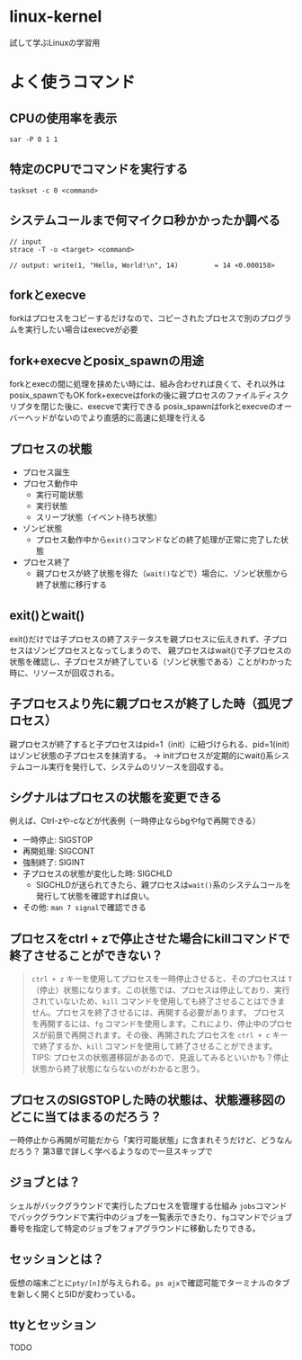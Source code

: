 # linux-kernel
試して学ぶLinuxの学習用

# よく使うコマンド

## CPUの使用率を表示
```
sar -P 0 1 1
```

## 特定のCPUでコマンドを実行する
```
taskset -c 0 <command>
```

## システムコールまで何マイクロ秒かかったか調べる
```
// input
strace -T -o <target> <command>

// output: write(1, "Hello, World!\n", 14)         = 14 <0.000158>
```

## forkとexecve
forkはプロセスをコピーするだけなので、コピーされたプロセスで別のプログラムを実行したい場合はexecveが必要

## fork+execveとposix_spawnの用途
forkとexecの間に処理を挟めたい時には、組み合わせれば良くて、それ以外はposix_spawnでもOK
fork+execveはforkの後に親プロセスのファイルディスクリプタを閉じた後に、execveで実行できる
posix_spawnはforkとexecveのオーバーヘッドがないのでより直感的に高速に処理を行える

## プロセスの状態
- プロセス誕生
- プロセス動作中
    - 実行可能状態
    - 実行状態
    - スリープ状態（イベント待ち状態）
- ゾンビ状態
    - プロセス動作中から`exit()`コマンドなどの終了処理が正常に完了した状態
- プロセス終了
    - 親プロセスが終了状態を得た（`wait()`などで）場合に、ゾンビ状態から終了状態に移行する

## exit()とwait()
exit()だけでは子プロセスの終了ステータスを親プロセスに伝えきれず、子プロセスはゾンビプロセスとなってしまうので、
親プロセスはwait()で子プロセスの状態を確認し、子プロセスが終了している（ゾンビ状態である）ことがわかった時に、リソースが回収される。

## 子プロセスより先に親プロセスが終了した時（孤児プロセス）
親プロセスが終了すると子プロセスはpid=1（init）に紐づけられる、pid=1(init)はゾンビ状態の子プロセスを抹消する。
→ initプロセスが定期的にwait()系システムコール実行を発行して、システムのリソースを回収する。

## シグナルはプロセスの状態を変更できる
例えば、Ctrl-zや-cなどが代表例（一時停止ならbgやfgで再開できる）
- 一時停止: SIGSTOP
- 再開処理: SIGCONT
- 強制終了: SIGINT
- 子プロセスの状態が変化した時: SIGCHLD
    - SIGCHLDが送られてきたら、親プロセスは`wait()`系のシステムコールを発行して状態を確認すれば良い。
- その他: `man 7 signal`で確認できる

## プロセスをctrl + zで停止させた場合にkillコマンドで終了させることができない？
> `ctrl + z` キーを使用してプロセスを一時停止させると、そのプロセスは `T`（停止）状態になります。この状態では、プロセスは停止しており、実行されていないため、`kill` コマンドを使用しても終了させることはできません。プロセスを終了させるには、再開する必要があります。
> プロセスを再開するには、`fg` コマンドを使用します。これにより、停止中のプロセスが前景で再開されます。その後、再開されたプロセスを `ctrl + c` キーで終了するか、`kill` コマンドを使用して終了させることができます。
TIPS: プロセスの状態遷移図があるので、見返してみるといいかも？停止状態から終了状態にならないのがわかると思う。

## プロセスのSIGSTOPした時の状態は、状態遷移図のどこに当てはまるのだろう？
一時停止から再開が可能だから「実行可能状態」に含まれそうだけど、どうなんだろう？
第3章で詳しく学べるようなので一旦スキップで

## ジョブとは？
シェルがバックグラウンドで実行したプロセスを管理する仕組み
`jobs`コマンドでバックグラウンドで実行中のジョブを一覧表示できたり、`fg`コマンドでジョブ番号を指定して特定のジョブをフォアグラウンドに移動したりできる。

## セッションとは？
仮想の端末ごとに`pty/[n]`が与えられる。`ps ajx`で確認可能でターミナルのタブを新しく開くとSIDが変わっている。

## ttyとセッション
TODO

## 